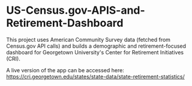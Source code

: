 # US-Census.gov-APIS-and-Retirement-Dashboard
This project uses American Community Survey data (fetched from Census.gov API calls) and builds a demographic and retirement-focused dashboard for Georgetown University's Center for Retirement Initiatives (CRI).

A live version of the app can be accessed here: https://cri.georgetown.edu/states/state-data/state-retirement-statistics/
